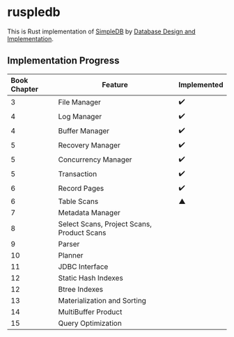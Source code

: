 # ruspledb

This is Rust implementation of [SimpleDB](http://cs.bc.edu/~sciore/simpledb/) by [Database Design and Implementation](https://link.springer.com/book/10.1007/978-3-030-33836-7).

## Implementation Progress

|Book Chapter|Feature|Implemented|
|:--|--|--|
|3|File Manager|✔️|
|4|Log Manager|✔️|
|4|Buffer Manager|✔️|
|5|Recovery Manager|✔️|
|5|Concurrency Manager|✔️|
|5|Transaction|✔️|
|6|Record Pages|✔️|
|6|Table Scans|▲|
|7|Metadata Manager| |
|8|Select Scans, Project Scans, Product Scans| |
|9|Parser| |
|10|Planner| |
|11|JDBC Interface| |
|12|Static Hash Indexes| |
|12|Btree Indexes| |
|13|Materialization and Sorting| |
|14|MultiBuffer Product| |
|15|Query Optimization| |
